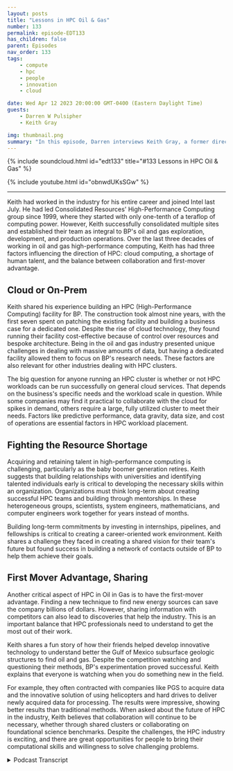 ```yaml
---
layout: posts
title: "Lessons in HPC Oil & Gas"
number: 133
permalink: episode-EDT133
has_children: false
parent: Episodes
nav_order: 133
tags:
    - compute
    - hpc
    - people
    - innovation
    - cloud

date: Wed Apr 12 2023 20:00:00 GMT-0400 (Eastern Daylight Time)
guests:
    - Darren W Pulsipher
    - Keith Gray

img: thumbnail.png
summary: "In this episode, Darren interviews Keith Gray, a former director of high-performance computing at British Petroleum. With over 30 years of managing HPC centers, Keith gives great insight into the challenges, best practices, and the future of high-performance computing."
---
```


{% include soundcloud.html id="edt133" title="#133 Lessons in HPC Oil & Gas" %}

{% include youtube.html id="obnwdUKsSGw" %}

---

Keith had worked in the industry for his entire career and joined Intel last July. He had led Consolidated Resources' High-Performance Computing group since 1999, where they started with only one-tenth of a teraflop of computing power. However, Keith successfully consolidated multiple sites and established their team as integral to BP's oil and gas exploration, development, and production operations. Over the last three decades of working in oil and gas high-performance computing, Keith has had three factors influencing the direction of HPC: cloud computing, a shortage of human talent, and the balance between collaboration and first-mover advantage.

## Cloud or On-Prem

Keith shared his experience building an HPC (High-Performance Computing) facility for BP. The construction took almost nine years, with the first seven spent on patching the existing facility and building a business case for a dedicated one. Despite the rise of cloud technology, they found running their facility cost-effective because of control over resources and bespoke architecture. Being in the oil and gas industry presented unique challenges in dealing with massive amounts of data, but having a dedicated facility allowed them to focus on BP's research needs. These factors are also relevant for other industries dealing with HPC clusters.

The big question for anyone running an HPC cluster is whether or not HPC workloads can be run successfully on general cloud services. That depends on the business's specific needs and the workload scale in question. While some companies may find it practical to collaborate with the cloud for spikes in demand, others require a large, fully utilized cluster to meet their needs.  Factors like predictive performance, data gravity, data size, and cost of operations are essential factors in HPC workload placement.

## Fighting the Resource Shortage

Acquiring and retaining talent in high-performance computing is challenging, particularly as the baby boomer generation retires. Keith suggests that building relationships with universities and identifying talented individuals early is critical to developing the necessary skills within an organization. Organizations must think long-term about creating successful HPC teams and building through mentorships. In these heterogeneous groups, scientists, system engineers, mathematicians, and computer engineers work together for years instead of months.

Building long-term commitments by investing in internships, pipelines, and fellowships is critical to creating a career-oriented work environment. Keith shares a challenge they faced in creating a shared vision for their team's future but found success in building a network of contacts outside of BP to help them achieve their goals.

## First Mover Advantage, Sharing

Another critical aspect of HPC in Oil in Gas is to have the first-mover advantage. Finding a new technique to find new energy sources can save the company billions of dollars. However, sharing information with competitors can also lead to discoveries that help the industry. This is an important balance that HPC professionals need to understand to get the most out of their work.

Keith shares a fun story of how their friends helped develop innovative technology to understand better the Gulf of Mexico subsurface geologic structures to find oil and gas. Despite the competition watching and questioning their methods, BP's experimentation proved successful. Keith explains that everyone is watching when you do something new in the field.

For example, they often contracted with companies like PGS to acquire data and the innovative solution of using helicopters and hard drives to deliver newly acquired data for processing. The results were impressive, showing better results than traditional methods. When asked about the future of HPC in the industry, Keith believes that collaboration will continue to be necessary, whether through shared clusters or collaborating on foundational science benchmarks. Despite the challenges, the HPC industry is exciting, and there are great opportunities for people to bring their computational skills and willingness to solve challenging problems.


<details>
<summary> Podcast Transcript </summary>

<p>﻿1</p>
<p>Hello, this is Darren</p>
<p>Pulsipher, chief solution,architect of public sector at Intel.</p>
<p>And welcome to Embracing</p>
<p>Digital Transformation,where we investigate effective change,leveragingpeople process and technology.</p>
<p>On today's episode, Lessonsfrom High Performance Computing in Oiland Gas with special guest Keith Gray.</p>
<p>Keith, welcome to the show.</p>
<p>Thanks, Darren.</p>
<p>A. Keith,you've just joined Intel not too long ago.</p>
<p>I mean, Intel of a short term meansyou haven't had your first sabbatical,which means seven years, whicha, but you've joined usjust in this last year, if I remember.</p>
<p>Right. Is that right?</p>
<p>That's correct. I joined last July.</p>
<p>So tell us a little bitabout your backgroundand what you're doing it, Intel.</p>
<p>Thanks.</p>
<p>So my background is geophysics.</p>
<p>I got an undergraduate degreefrom Virginia Tech and very much hopedit would help me find careeropportunities in oil and gas.</p>
<p>And I've been able to workmy whole career in oil and gas.</p>
<p>Worked really closelywith Intelfor a significant fraction of that.</p>
<p>And it was exciting to get the opportunityto joinand see the world from this side.</p>
<p>When I first came out of university.</p>
<p>I did seismic processing, quicklymoved into seismic software developmentwith Amoco.</p>
<p>I got the experience to work ina technology evaluation and deploymentteam.</p>
<p>And in 99, I was askedto lead the High Performance</p>
<p>Computing groupwith Consolidated Resourcesfrom the Amoco Tulsa Research Centerin Tulsa.</p>
<p>We moved compute from Denverand New Orleans into Houstonand started off our new journeywith BP in January of 99with 1/10 of a teraflop of compute power.</p>
<p>Wow. We had 1/10 of a Teraflopis like my phone now, right?</p>
<p>I mean, it's crazy.</p>
<p>Probably less than your phone.</p>
<p>At that point we had about 50 or 60 SGI</p>
<p>Power Challenge and Origin Systemsand we had the largest collectionof thinking machinesystemfive systems outside of the US government.</p>
<p>We were putting this all togetherin an environmentwhere oil prices have fallenby more than 75%.</p>
<p>We were consolidating a company.</p>
<p>We were gathering a group of peoplethat was considerably smallerthan what had been managing HPCin multiple sites.</p>
<p>But we were successfulputting it together.</p>
<p>We workedas an extensionof the seismic imaging research groupand supported themwhile they demonstrated the valueand became an integral partof BP's oil and gas exploration,development and production operations.</p>
<p>So what were some ofthe biggest challengesyou had with that consolidation?</p>
<p>Oh, during the consolidation,it was bringing everything together,putting it all into a facilitythat had originally been designedin the 19 in the mid 1980sto support IBM mainframes.</p>
<p>So there were facilities challenges.</p>
<p>We quickly ran out of the powerand cooling capabilities of that building.</p>
<p>I actually got to make lots of new friendsin December of 2004, when we deployedone of the first new systemsafter the merger,and we popped the main circuit breakerfor a buildingthat had over 4000 people. 000.</p>
<p>So everyone knew it was your faultthen, Keith.</p>
<p>Yes, they did.</p>
<p>Oh, so.</p>
<p>So you know, power.</p>
<p>Power, in fact, are always big concernswith HPC clusters, right?</p>
<p>Because, hey, there's a lot of powerthat goes into Iraq, right.</p>
<p>So how did you overcome, though?</p>
<p>I mean, didthey have to build a whole new facility?</p>
<p>So did you guys end up doing so?</p>
<p>I was able to define the requirements,justify a completely new facility,and then help,you know, lead the projectthrough construction and the move in.</p>
<p>So in 2004,we were able to patch that building,put in additional ups andcomputer roomair conditioners to support growth.</p>
<p>But by 2007 2008, it became clearthat something more viablewas going to be required.</p>
<p>By 2010,we'd gotten this supportto design a new building.</p>
<p>Unfortunately, in the spring of 2010,</p>
<p>BP suffered a tragedyin the Gulf of Mexico,and it was all hands on deck.</p>
<p>And so even high performance computingwas asked to participate.</p>
<p>Our team supportedcomputational fluid dynamicsto understand if you could actually lowera capping stack onto the Macondo well.</p>
<p>So our CFD analysis was valuable in thattheoretical exercise and supportedthe conclusion of that tragedy.</p>
<p>By 2011,we got support to go forward with adesign.</p>
<p>We broke ground in,</p>
<p>I think, May of 2012.</p>
<p>And finished construction and moved inby October of 2013.</p>
<p>So almost nine years.</p>
<p>So coming through that comingcircuit breaker,coming from the big whoops until theopening ceremony ofthe new building was about nine years.</p>
<p>Probably the first seven of thatwas just patching the facilitythat we had, building the business case.</p>
<p>We looked at lots of different options,co-location.</p>
<p>We looked at shared HPC capabilities.</p>
<p>We had a number of benchmarksthat we did to look at how cost effectiveour team was and what kind of capabilitieswe were delivering.</p>
<p>And through that process,we're able to justify the continued growthof the HPCand construction of a dedicated facility.</p>
<p>So that's really interestingbecause around 2011 or so,cloud technologywas really starting to just blow up.</p>
<p>I mean, it was really startingto become popular.</p>
<p>And so you got you guys did the analysisthat having your own facilityinstead of maybe runningall your HPC workloads in the cloudwas was viable.</p>
<p>Yes. Andwe have revisited that studypretty often over the last eightto 8 to 10 years.</p>
<p>Why was it so cost effective to run one?</p>
<p>So there's a number of points to that.</p>
<p>One is having a dedicated resourcemeans you have control.</p>
<p>You can focus on priority.</p>
<p>I am, yeah.</p>
<p>You'll have to decidewhether you want to keep this or cut it,but I've been arrogant enough to sayany idiot should be ableto keep up with Moore's Law.</p>
<p>But it takes somebody that is aggressiveand able todeliver new technologiesto do almost twice as good as Moore's Law.</p>
<p>And a lot of that camethrough our Real clear partnershipwith Intel that we paid attention,we worked closely.</p>
<p>We were willing to do things at scalewith Intelto test new ideas and new products.</p>
<p>So we were probably the largestcommercial installation of Intel Itaniumby 2004.</p>
<p>That gave us more than a ten X priceperformance stepcompared to proprietary UNIX systemsand small volume.</p>
<p>Interesting butchallenged processors like MIPS.</p>
<p>And then we worked closely with Intel.</p>
<p>We were a very early adopterof Nehalem technologythat gave almost a4x priceperformance bumpand balancingthe value that we could deliver to BP.</p>
<p>And we looked at that.</p>
<p>We actually stillbenefit from the flexibilitythat a bespoke architecture can deliver.</p>
<p>So wewe scale the network to fit our needs.</p>
<p>Were you able and willing to useinteresting processors?</p>
<p>We had probably the second largestcommercial installation of Knights landingwe had.</p>
<p>BP still has.</p>
<p>And one of the key clusters they have atthe momentis a cascade like AP system.</p>
<p>It's the firsttruly scaledwater cooled deployment that BP has done.</p>
<p>And when you look at the cloud,we still have a limited bandwidthto get data back and forth.</p>
<p>And sowhen you are dealing with huge datavolumes, that can be quite a challenge.</p>
<p>A typical input volume can be as much as</p>
<p>Anotherreality of working in oil and gasis that the researchers would call ustypically on a Friday afternoonand ask the operations team leadwho was responsiblefor resource allocation?</p>
<p>Hey, David, I'm about to run a job.</p>
<p>I'm going to submit itto run over the weekend.</p>
<p>It's going to create maybe two petabytesof intermediate results.</p>
<p>Where do you want me to put that?</p>
<p>They didn't ask.</p>
<p>Where is it?</p>
<p>They didn't give us six months warning.</p>
<p>They didn'tsay, Are you busy with other customers?</p>
<p>They said, I'm about to submit a job.</p>
<p>It's going to run.</p>
<p>Are you going to take care of me?</p>
<p>Yeah.</p>
<p>And it was our jobto make sure that happened.</p>
<p>So between the architecture, freedomto take on new technologies,picking architecturethat gave us great price performanceand the challenges of moving seismic data,having a bespoke facility that couldreally focus on what BP's researchneeded was valuable.</p>
<p>So do you do you think thatif I were to generalizethat outside of the oiland gas industry, other peoplethat are doing their HPC clusters?</p>
<p>Is that a common though?</p>
<p>Those those three things,are they common in otherindustries as well, where I'm dealingwith super huge amounts of data.</p>
<p>I mean, two petabytes of intermediatedata.</p>
<p>That's a lot of data.</p>
<p>And I need to be bleeding edge,not cutting as I need to be wayout there working with</p>
<p>Intel directly tolook at the latestand greatest accelerators and or CPU's.</p>
<p>Is thisis this always going to be the caseor can I start running some of these</p>
<p>HPC workloadsin the in the general cloudthat's out there?</p>
<p>What do you think?</p>
<p>I think thatit really comes down to your business.</p>
<p>For BP, we had a mixture ofa very high prioritytechnical service workand some fundamental seismicimaging researchthat had to be delivered.</p>
<p>We could keep a clusterfully utilized all the time,but when we had a high priority project,we could dedicate 100% to that work.</p>
<p>There's still no guaranteethat you may be able to ask forcoursein the cloud and get that in an hour.</p>
<p>Yeah, you're rightthat the scale that the scale that you'retalking about most people don't do.</p>
<p>I mean, when I do,</p>
<p>I do software development.</p>
<p>Still today I have fun doing itand I'll go to the cloudand I'll say, Oh, I need a thousand cores,no problem.</p>
<p>But when you start talking 350,000 cores,that's that's a that's a different story.</p>
<p>On a high performance, low latency networkaccessible to a filesystemthat can have many petabytesof storage capacityand potentially a half a terabytea second bandwidthto move data in and out.</p>
<p>Those are still interestingtechnical challenges.</p>
<p>There are other companies in the oiland gas industrywho have a different demand model.</p>
<p>There are seismic companiesthat deliver servicesto the major oil and gas companiesand they have spikes in their demandand it becomes much more practicalfor them to collaborate with the cloud.</p>
<p>Okay.</p>
<p>So there are somethere are some use cases, it sounds like,where thatwhere the cloud can be leveragedand you have to have a certain economiesof scale to be able to compete.</p>
<p>And once you reach that economy of scale,you can continue to justify growth.</p>
<p>But there areyou know, there's there'sinternal conversations about strategy.</p>
<p>There's,you know, what's the long termfuture of oil and gas?</p>
<p>Right now, it's very clear thatour industry needs to deliver cleanerfuels,do it more effectively.</p>
<p>But we're going to bepart of the energy mixfor many decades.</p>
<p>I want to talk about acquiring talentbecause this this has popped upin a couple of my podcast recentlywhen I talk to people.</p>
<p>There seems to bea gap that no one's really talking aboutas the babyboomers are starting to retire.</p>
<p>And all that knowledge,especially around high performancecomputing and in technical computing,is thereis there a huge gap that you're seeing andhow do you find thattalent and how how do youdevelop thatin your organizationso that you don't have a gap in continuityin running these HPC clustersand utilizing them effectively?</p>
<p>So the oil and gas industryhas recognized the great crew changefor more than a decade.</p>
<p>That's an interesting way to call it.</p>
<p>The great crew change.</p>
<p>That's that's the way we called it.</p>
<p>There were a significant number of peoplethat came into the industryfrom the late 1970suntil about the first oil pricecollapse in 85, 86,and at that point,oil prices droppedcheese,they'd gotten close to $50 a barrel.</p>
<p>And in the spring of 86,they were less than ten.</p>
<p>Wow. Wow.</p>
<p>So you can imaginewhen your revenues are cut by 75, 80%,what happens to thatmany companies that managed to survive?</p>
<p>They go through lots of changesand we wentthrough those timeswhere we really did not hire.</p>
<p>And then about 15 years ago,it became clearwe needed to grow capabilitiesand when you look at the skillsrequired for high performance computing orthey're still unique, they still requirebrilliant people to come in.</p>
<p>Oil and gas has to competewith the technology industryover the last 5 to 8 years.</p>
<p>We've lost a lot of people off to techthe way that our teamat BP managed to accomplish.</p>
<p>Growing our skill sets was by makingreally key friendshipsat a number of universities,identifying people early,bringing people in for oneor two internships,looking for peoplethat not only had the driveand skills,but they had the right cultural fit.</p>
<p>So our team jobwas to sit next to the seismicimaging reservoir simulation researchersand have an applied mathematician,a computer scientist,a geophysicist that love to do softwaredevelopment, sitting next to a researcherwho understood the mathematicsand the domain science and haveone domain specialistand one computing specialist delivermore than three timesthe work of that individual by themselves.</p>
<p>That's very rare to find and doesform these teams.</p>
<p>That must have been very difficultand continues.</p>
<p>It continues.</p>
<p>The only way that you accomplishthis is by a long term commitment,continuing to bring in internships,thinking about your pipelineat five, six, seven years,identifying students, funding fellowshipsand and and that's a very different modelthan most high tech.</p>
<p>I mean, most high tech.</p>
<p>It's like bring you in two or three years,burn you out and then throw your way.</p>
<p>Now, this is so this is like a career.</p>
<p>When you get in, you're there, right?</p>
<p>If you get in and you are ableto recognizehow you can make a contribution,then you create a role for yourself.</p>
<p>That is so valuablethat you're going to be neededfor a very long time.</p>
<p>Are there any other challengesthat you ran intothat you overcameor that maybe you ran intoand you went, Oh,</p>
<p>I botched that completely.</p>
<p>Anything that you can give other peopleadvice on how to how to really createthese a service oriented organizations.</p>
<p>So I think one of thechallenges ishow do you create a shared visionfor where you want to be in 3 to 5 years?</p>
<p>It's hard to get much past that, butmaking friendsoutside of BP and talking to peopleand building a network of contactswas really valuable for our success.</p>
<p>Why is that?</p>
<p>I mean, aren't aren't those contactssometimes competitors sometime is, yes.</p>
<p>But most of the workthat's being done in high performancecomputing in oiland gas companies isit's clearly not a commodity,but it isand it's something that we all understandwe've got to go deliverand there's not a ton of secrets.</p>
<p>Gotcha.</p>
<p>Even in the seismic imaging research, it'shard to keep a secretfor more than a year or two or three.</p>
<p>BP Strategy for Intellectual Propertywas to either firstdeliver for BP's most critical assetsand then share itso that it becomes more widely available.</p>
<p>Raised the tide for everyone.</p>
<p>For everyone to have have vendorsthat can deliverthe more commodity work.</p>
<p>And then as you rise is the tide rises.</p>
<p>You stay focusedon the most important work.</p>
<p>Win the one fun storyin 2000 to 2003.</p>
<p>Two of my best friendscame up with an idea.</p>
<p>They recognized thatthe geologic structuresin the Gulf of Mexicothat we truly cared aboutwere obscured by salt structuresabove them.</p>
<p>And the way of understandingthe subsurface was by putting energyinto the earth,having it propagate,and then putting the set of receivers.</p>
<p>Think of it as an antennaand then capturing that energywhen it comes back to the surface.</p>
<p>And so my friendsrealized that much of the energywe were propagating in the earthwasn't coming back to the antennathat we were pulling behind the boats.</p>
<p>So with these, these friendscame up with two different solutions.</p>
<p>One was insteadof pulling a small number ofcableswith receivers behind a single boat,let's put multiple boats out thereand let's take the energy source outfrom directlyin front of that string of receiversand put it further awayso that we can plan theright path of the energy and understandwe want the antennawhere the energy comes back to the surfacebecause we want to illuminatethe areas that have oil and gas.</p>
<p>And so in 2004, we went offand did two different experiments.</p>
<p>One with this new technology called</p>
<p>Wired as a toad streamer.</p>
<p>The otherwhere we contracted with the company,taught them how to buildlittle computersthat were placed on the seabed.</p>
<p>And the first experimentwe did was in between fourand 6000 feet of waterin the Gulf of Mexico.</p>
<p>So we did these two experiments.</p>
<p>The interesting thing, though, was duringthese experiments, our competitorswere flying helicopters over the Gulf,watching what we were doing.</p>
<p>Of course, instead of having one boatwith one set of air gunsand one set of receiver strings,we had multiple boatsand air guns on differentdifferent boats spread out more widely.</p>
<p>And so the first time we didit, people were wonderingwhether we were crazy or brilliant.</p>
<p>The second time that we did it,they realized BP's not offdoing an experiment the second time.</p>
<p>If it didn't succeed, the first.</p>
<p>The first. Yeah, yeah, yeah.</p>
<p>So everybody reallyhad enough intuitionor what was going on to think about what?</p>
<p>What's happening.</p>
<p>So at that point, keeping a secretis challenging.</p>
<p>You've already contracted with a companylike PGS to acquire the data,so they're telling their friends,your guys, you're talking.</p>
<p>So we published that information andyou know, the challenge of delivering thatcomputation personallyand operationally was interesting.</p>
<p>We sent helicopters out to the boatsonce a week to do crew changesand we would bring hard drivesfull of the newly acquired seismic data,put it on to a hotshot truck driverto Houston.</p>
<p>One of the people in our teamwould pick it up from the driveron Saturday morning, loadit in, we'd be processing and by Mondayor Tuesday, people who were standingin front of their workstationswanting to look at the image.</p>
<p>And before we before we were halfwayfinished, this $50 million experimentwas delivering better resultsthan the traditional methodof requiring seismic that we'd employ for,you know, easily the previous two decades.</p>
<p>That's it. That's incredible.</p>
<p>Alwayswe're going to call a helicopter network.</p>
<p>It was a helicopter network.</p>
<p>That is incredible.</p>
<p>It was what was the bandwidth?</p>
<p>Latency was really low, but the bandwidthwas probably pretty high, Right?</p>
<p>The bandwidth is huge.</p>
<p>The running timeis that the bandwidth of a 50 foot,is just almost infinite.</p>
<p>Yeah, that's that's incredible.</p>
<p>Well, Keith,this has been wonderful talking today.</p>
<p>Where where do you see</p>
<p>HPC going in the futurestill?</p>
<p>Do you still see ushaving our own clusters?</p>
<p>Do you see one massive cluster run by,you know, BPthat everyone can use in their lives?</p>
<p>Where do you see things going?</p>
<p>So that's that'skind of an interesting broad question.</p>
<p>I think thatas our industry goes forward,we'll have to continue to collaborate.</p>
<p>Whether we ever get to a place wherewe collaborateon a huge shared HPC clusteror if we just collaborateon some of the foundational sciencebenchmarks,some of the data handling routinesthat really don't createsignificant volume.</p>
<p>We're definitely collaboratingon developing people.</p>
<p>Intel is fundinga project at the University of Texas</p>
<p>Advanced Computing Centerto do benchmarking for seismic algorithmshigher students that are mentoredby the tech staff and by industry expertsto help growthe talent we're going to need.</p>
<p>So we'll we'll find ways to collaborate.</p>
<p>We'll find ways to compete.</p>
<p>The challenge is still out there for ustoday.</p>
<p>If we had a computerthat was 100 times larger,we would find a way to use that very,very quickly.</p>
<p>We have ideason increasing the resolutionby a factor of twothat require almost 20 x more compute.</p>
<p>We have ideas on using more of the physicsand taking awaysome of the simplifying assumptions thatmade 30 or 40 x more compute.</p>
<p>It's still a fun business.</p>
<p>Yeah, it sounds like, Well, hey, Keith,this has been wonderful.</p>
<p>Thank you for your great insightinto the industry,specifically around oil and gas.</p>
<p>Any last words for our listeners today?</p>
<p>No, I think this is still an exciting timewhen people think about comingto work in oil and gas,bringing mathematics,computational skills, awillingness to collaborate,a capabilityof being driven to solve challengingproblems is going to be a recipefor having a brilliant,interesting career.</p>
<p>Hey, I agree.</p>
<p>This is awesome.</p>
<p>Thanks a lot, Keith. And until next time.</p>
<p>Thank you, dear.</p>
<p>Thank you for listeningto Embracing Digital Transformation today.</p>
<p>If you enjoyed our podcast,give it five stars on your favoritepodcasting site or YouTube channel.</p>
<p>You can find out more informationabout embracing digital transformationand embracingdigital.org.</p>
<p>Until nexttime, go out and do something wonderful.</p>

</details>
